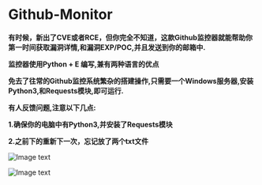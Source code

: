 # Github-Monitor

**有时候，新出了CVE或者RCE，但你完全不知道，这款Github监控器就能帮助你第一时间获取漏洞详情,和漏洞EXP/POC,并且发送到你的邮箱中.**

**监控器使用Python + E 编写,兼有两种语言的优点**

**免去了往常的Github监控系统繁杂的搭建操作,只需要一个Windows服务器,安装Python3,和Requests模块,即可运行.**

**有人反馈问题,注意以下几点:**

**1.确保你的电脑中有Python3,并安装了Requests模块**

**2.之前下的重新下一次，忘记放了两个txt文件**

![Image text](http://i2.tiimg.com/713319/7bcbf52620e8fdd6.png)

![Image text](http://i2.tiimg.com/713319/2e73c8571f5eeea4.png)
